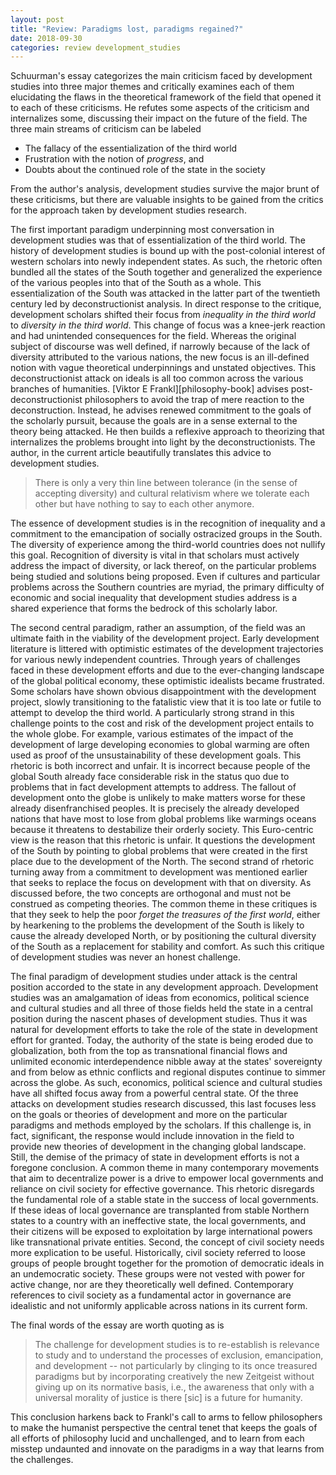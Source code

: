 ```yaml
---
layout: post
title: "Review: Paradigms lost, paradigms regained?"
date: 2018-09-30
categories: review development_studies
---
```


Schuurman's essay categorizes the main criticism faced by development studies into three major themes and critically examines each of them elucidating
the flaws in the theoretical framework of the field that opened it to each of these criticisms. He refutes some aspects of the criticism and
internalizes some, discussing their impact on the future of the field. The three main streams of criticism can be labeled 

- The fallacy of the essentialization of the third world
- Frustration with the notion of _progress_, and 
- Doubts about the continued role of the state in the society

From the author's analysis, development studies survive the major brunt of these criticisms, but there are valuable insights to be gained from the
critics for the approach taken by development studies research.

The first important paradigm underpinning most conversation in development studies was that of essentialization of the third world. The history of
development studies is bound up with the post-colonial interest of western scholars into newly independent states. As such, the rhetoric often bundled
all the states of the South together and generalized the experience of the various peoples into that of the South as a whole. This essentialization of
the South was attacked in the latter part of the twentieth century led by deconstructionist analysis. In direct response to the critique, development
scholars shifted their focus from _inequality in the third world_ to _diversity in the third world_. This change of focus was a knee-jerk reaction and
had unintended consequences for the field. Whereas the original subject of discourse was well defined, if narrowly because of the lack of diversity
attributed to the various nations, the new focus is an ill-defined notion with vague theoretical underpinnings and unstated objectives.
This deconstructionist attack on ideals is all too common across the various branches of humanities. [Viktor E Frankl][philosophy-book] advises
post-deconstructionist philosophers to avoid the trap of mere reaction to the deconstruction. Instead, he advises renewed commitment to the goals of
the scholarly pursuit, because the goals are in a sense external to the theory being attacked. He then builds a reflexive approach to theorizing that
internalizes the problems brought into light by the deconstructionists. The author, in the current article beautifully translates this advice to
development studies.

> There is only a very thin line between tolerance (in the sense of accepting diversity) and cultural relativism where we tolerate each other
> but have nothing to say to each other anymore.

The essence of development studies is in the recognition of inequality and a commitment to the emancipation of socially ostracized groups in the
South. The diversity of experience among the third-world countries does not nullify this goal. Recognition of diversity is vital in that scholars must
actively address the impact of diversity, or lack thereof, on the particular problems being studied and solutions being proposed. Even if cultures and
particular problems across the Southern countries are myriad, the primary difficulty of economic and social inequality that development studies
address is a shared experience that forms the bedrock of this scholarly labor.

The second central paradigm, rather an assumption, of the field was an ultimate faith in the viability of the development project. Early development
literature is littered with optimistic estimates of the development trajectories for various newly independent countries. Through years of challenges
faced in these development efforts and due to the ever-changing landscape of the global political economy, these optimistic idealists became
frustrated. Some scholars have shown obvious disappointment with the development project, slowly transitioning to the fatalistic view that it is too
late or futile to attempt to develop the third world. A particularly strong strand in this challenge points to the cost and risk of the development
project entails to the whole globe. For example, various estimates of the impact of the development of large developing economies to global warming
are often used as proof of the unsustainability of these development goals. This rhetoric is both incorrect and unfair. It is incorrect because people
of the global South already face considerable risk in the status quo due to problems that in fact development attempts to address. The fallout of
development onto the globe is unlikely to make matters worse for these already disenfranchised peoples. It is precisely the already developed nations
that have most to lose from global problems like warmings oceans because it threatens to destabilize their orderly society. This Euro-centric view is
the reason that this rhetoric is unfair. It questions the development of the South by pointing to global problems that were created in the first place
due to the development of the North. The second strand of rhetoric turning away from a commitment to development was mentioned earlier that seeks to
replace the focus on development with that on diversity. As discussed before, the two concepts are orthogonal and must not be construed as competing
theories. The common theme in these critiques is that they seek to help the poor _forget the treasures of the first world_, either by hearkening to
the problems the development of the South is likely to cause the already developed North, or by positioning the cultural diversity of the South
as a replacement for stability and comfort. As such this critique of development studies was never an honest challenge.

The final paradigm of development studies under attack is the central position accorded to the state in any development approach. Development studies
was an amalgamation of ideas from economics, political science and cultural studies and all three of those fields held the state in a central position
during the nascent phases of development studies. Thus it was natural for development efforts to take the role of the state in development effort for
granted. Today, the authority of the state is being eroded due to globalization, both from the top as transnational financial flows and unlimited
economic interdependence nibble away at the states' sovereignty and from below as ethnic conflicts and regional disputes continue to simmer across the
globe. As such, economics, political science and cultural studies have all shifted focus away from a powerful central state. Of the three attacks on
development studies research discussed, this last focuses less on the goals or theories of development and more on the particular paradigms and
methods employed by the scholars. If this challenge is, in fact, significant, the response would include innovation in the field to provide new
theories of development in the changing global landscape. Still, the demise of the primacy of state in development efforts is not a foregone
conclusion. A common theme in many contemporary movements that aim to decentralize power is a drive to empower local governments and reliance on civil
society for effective governance. This rhetoric disregards the fundamental role of a stable state in the success of local governments. If these ideas
of local governance are transplanted from stable Northern states to a country with an ineffective state, the local governments, and their citizens
will be exposed to exploitation by large international powers like transnational private entities. Second, the concept of civil society needs more
explication to be useful. Historically, civil society referred to loose groups of people brought together for the promotion of democratic ideals in an
undemocratic society. These groups were not vested with power for active change, nor are they theoretically well defined. Contemporary references to
civil society as a fundamental actor in governance are idealistic and not uniformly applicable across nations in its current form.

The final words of the essay are worth quoting as is

> The challenge for development studies is to re-establish is relevance to study and to understand the processes of exclusion, emancipation, and
> development -- not particularly by clinging to its once treasured paradigms but by incorporating creatively the new Zeitgeist without giving up on
> its normative basis, i.e., the awareness that only with a universal morality of justice is there [sic] is a future for humanity.

This conclusion harkens back to Frankl's call to arms to fellow philosophers to make the humanist perspective the central tenet that keeps the goals
of all efforts of philosophy lucid and unchallenged, and to learn from each misstep undaunted and innovate on the paradigms in a way that learns from
the challenges.

